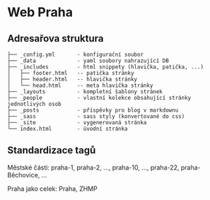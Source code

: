 # Web Praha

## Adresařova struktura

```
├── _config.yml       - konfigurační soubor
├── _data             - yaml soubory nahrazující DB
├── _includes         - html snippety (hlavička, patička, ...)
│   ├── footer.html   -- patička stránky
│   ├── header.html   -- hlavička stránky
│   └── head.html     -- meta hlavička stránky
├── _layouts          - kompletní šablony stránek
├── _people           - vlastní kolekce obsahující stránky jednotlivých osob
├── _posts            - příspěvky pro blog v markdownu
├── _sass             - sass styly (konvertované do css)
├── _site             - vygenerovaná stránka
└── index.html        - úvodní stránka
```

## Standardizace tagů

Městské části: praha-1, praha-2, ..., praha-10, ..., praha-22, praha-Běchovice, ...

Praha jako celek: Praha, ZHMP

